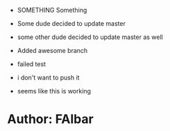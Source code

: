 * SOMETHING Something

* Some dude decided to update master
* some other dude decided to update master as well
* Added awesome branch
* failed test
* i don't want to push it
* seems like this is working

Author: FAlbar
=======
